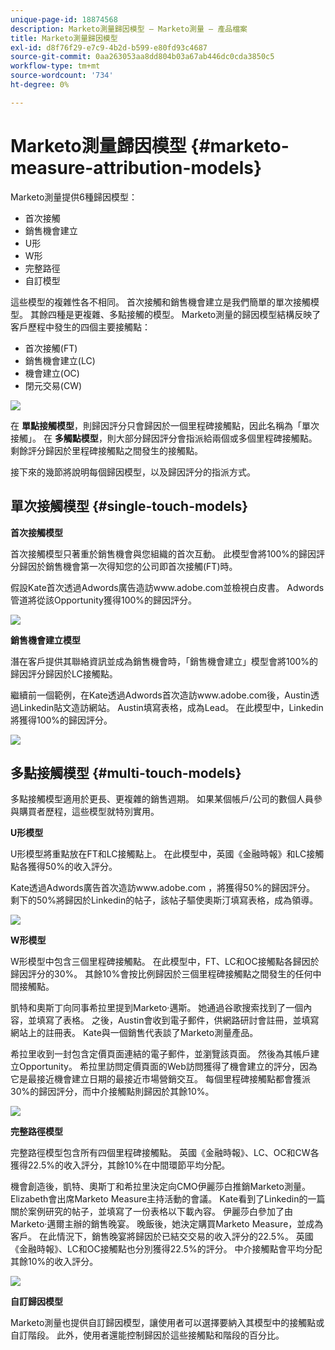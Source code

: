 ```yaml
---
unique-page-id: 18874568
description: Marketo測量歸因模型 — Marketo測量 — 產品檔案
title: Marketo測量歸因模型
exl-id: d8f76f29-e7c9-4b2d-b599-e80fd93c4687
source-git-commit: 0aa263053aa8dd804b03a67ab446dc0cda3850c5
workflow-type: tm+mt
source-wordcount: '734'
ht-degree: 0%

---
```


# Marketo測量歸因模型 {#marketo-measure-attribution-models}

Marketo測量提供6種歸因模型：

* 首次接觸
* 銷售機會建立
* U形
* W形
* 完整路徑
* 自訂模型

這些模型的複雜性各不相同。 首次接觸和銷售機會建立是我們簡單的單次接觸模型。 其餘四種是更複雜、多點接觸的模型。 Marketo測量的歸因模型結構反映了客戶歷程中發生的四個主要接觸點：

* 首次接觸(FT)
* 銷售機會建立(LC)
* 機會建立(OC)
* 閉元交易(CW)

![](assets/1-1.png)

在 **單點接觸模型**，則歸因評分只會歸因於一個里程碑接觸點，因此名稱為「單次接觸」。
在 **多觸點模型**，則大部分歸因評分會指派給兩個或多個里程碑接觸點。 剩餘評分歸因於里程碑接觸點之間發生的接觸點。

接下來的幾節將說明每個歸因模型，以及歸因評分的指派方式。

## 單次接觸模型 {#single-touch-models}

**首次接觸模型**

首次接觸模型只著重於銷售機會與您組織的首次互動。 此模型會將100%的歸因評分歸因於銷售機會第一次得知您的公司即首次接觸(FT)時。

假設Kate首次透過Adwords廣告造訪www.adobe.com並檢視白皮書。 Adwords管道將從該Opportunity獲得100%的歸因評分。

![](assets/2.png)

**銷售機會建立模型**

潛在客戶提供其聯絡資訊並成為銷售機會時，「銷售機會建立」模型會將100%的歸因評分歸因於LC接觸點。

繼續前一個範例，在Kate透過Adwords首次造訪www.adobe.com後，Austin透過Linkedin貼文造訪網站。 Austin填寫表格，成為Lead。 在此模型中，Linkedin將獲得100%的歸因評分。

![](assets/3.png)

## 多點接觸模型 {#multi-touch-models}

多點接觸模型適用於更長、更複雜的銷售週期。 如果某個帳戶/公司的數個人員參與購買者歷程，這些模型就特別實用。

**U形模型**

U形模型將重點放在FT和LC接觸點上。 在此模型中，英國《金融時報》和LC接觸點各獲得50%的收入評分。

Kate透過Adwords廣告首次造訪www.adobe.com ，將獲得50%的歸因評分。 剩下的50%將歸因於Linkedin的帖子，該帖子驅使奧斯汀填寫表格，成為領導。

![](assets/4.png)

**W形模型**

W形模型中包含三個里程碑接觸點。 在此模型中，FT、LC和OC接觸點各歸因於歸因評分的30%。 其餘10%會按比例歸因於三個里程碑接觸點之間發生的任何中間接觸點。

凱特和奧斯丁向同事希拉里提到Marketo·邁斯。 她通過谷歌搜索找到了一個內容，並填寫了表格。 之後，Austin會收到電子郵件，供網路研討會註冊，並填寫網站上的註冊表。 Kate與一個銷售代表談了Marketo測量產品。

希拉里收到一封包含定價頁面連結的電子郵件，並瀏覽該頁面。 然後為其帳戶建立Opportunity。 希拉里訪問定價頁面的Web訪問獲得了機會建立的評分，因為它是最接近機會建立日期的最接近市場營銷交互。 每個里程碑接觸點都會獲派30%的歸因評分，而中介接觸點則歸因於其餘10%。

![](assets/5.png)

**完整路徑模型**

完整路徑模型包含所有四個里程碑接觸點。 英國《金融時報》、LC、OC和CW各獲得22.5%的收入評分，其餘10%在中間環節平均分配。

機會創造後，凱特、奧斯丁和希拉里決定向CMO伊麗莎白推銷Marketo測量。 Elizabeth會出席Marketo Measure主持活動的會議。 Kate看到了Linkedin的一篇關於案例研究的帖子，並填寫了一份表格以下載內容。 伊麗莎白參加了由Marketo·邁爾主辦的銷售晚宴。 晚飯後，她決定購買Marketo Measure，並成為客戶。 在此情況下，銷售晚宴將歸因於已結交交易的收入評分的22.5%。 英國《金融時報》、LC和OC接觸點也分別獲得22.5%的評分。 中介接觸點會平均分配其餘10%的收入評分。

![](assets/6.png)

**自訂歸因模型**

Marketo測量也提供自訂歸因模型，讓使用者可以選擇要納入其模型中的接觸點或自訂階段。 此外，使用者還能控制歸因於這些接觸點和階段的百分比。

